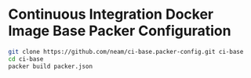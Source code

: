 Continuous Integration Docker Image Base Packer Configuration
=============================================================

```bash
git clone https://github.com/neam/ci-base.packer-config.git ci-base
cd ci-base
packer build packer.json
```